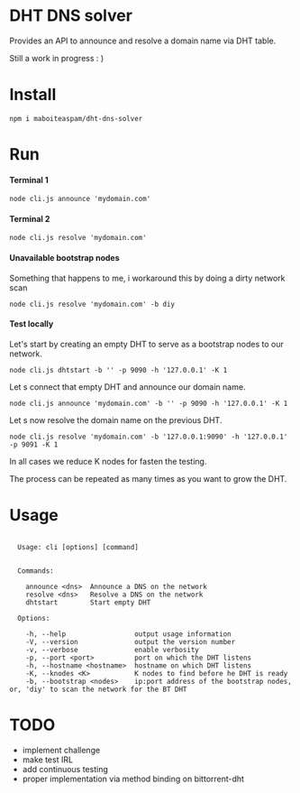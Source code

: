 # DHT DNS solver

Provides an API to announce and resolve a domain name via DHT table.

Still a work in progress : )

# Install

```
npm i maboiteaspam/dht-dns-solver
```

# Run

#### Terminal 1
```
node cli.js announce 'mydomain.com'
```

#### Terminal 2
```
node cli.js resolve 'mydomain.com'
```

#### Unavailable bootstrap nodes

Something that happens to me, i workaround this by doing a dirty network scan

```
node cli.js resolve 'mydomain.com' -b diy
```

#### Test locally

Let's start by creating an empty DHT to serve as a bootstrap nodes to our network.

```
node cli.js dhtstart -b '' -p 9090 -h '127.0.0.1' -K 1
```

Let s connect that empty DHT and announce our domain name.

```
node cli.js announce 'mydomain.com' -b '' -p 9090 -h '127.0.0.1' -K 1
```

Let s now resolve the domain name on the previous DHT.

```
node cli.js resolve 'mydomain.com' -b '127.0.0.1:9090' -h '127.0.0.1' -p 9091 -K 1
```

In all cases we reduce K nodes for fasten the testing.

The process can be repeated as many times as you want to grow the DHT.


# Usage

```

  Usage: cli [options] [command]


  Commands:

    announce <dns>  Announce a DNS on the network
    resolve <dns>   Resolve a DNS on the network
    dhtstart        Start empty DHT

  Options:

    -h, --help                 output usage information
    -V, --version              output the version number
    -v, --verbose              enable verbosity
    -p, --port <port>          port on which the DHT listens
    -h, --hostname <hostname>  hostname on which DHT listens
    -K, --knodes <K>           K nodes to find before he DHT is ready
    -b, --bootstrap <nodes>    ip:port address of the bootstrap nodes, or, 'diy' to scan the network for the BT DHT

```

# TODO

- implement challenge
- make test IRL
- add continuous testing
- proper implementation via method binding on bittorrent-dht